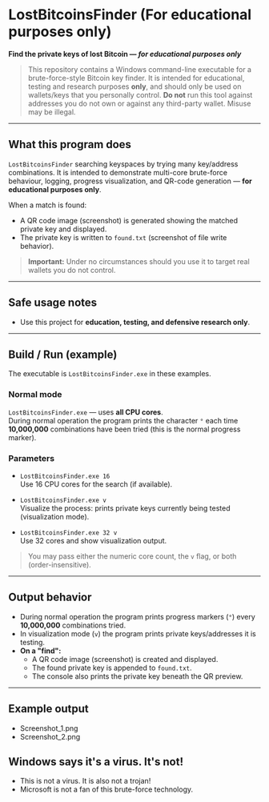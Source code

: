 # LostBitcoinsFinder (For educational purposes only)

**Find the private keys of lost Bitcoin — *for educational purposes only***  
> This repository contains a Windows command-line executable for a brute-force-style Bitcoin key finder. It is intended for educational, testing and research purposes **only**, and should only be used on wallets/keys that you personally control. **Do not** run this tool against addresses you do not own or against any third-party wallet. Misuse may be illegal.

---

## What this program does
`LostBitcoinsFinder` searching keyspaces by trying many key/address combinations. It is intended to demonstrate multi-core brute-force behaviour, logging, progress visualization, and QR-code generation — **for educational purposes only**.

When a match is found:
- A QR code image (screenshot) is generated showing the matched private key and displayed.
- The private key is written to `found.txt` (screenshot of file write behavior).

> **Important:** Under no circumstances should you use it to target real wallets you do not control.

---

## Safe usage notes
- Use this project for **education, testing, and defensive research only**.

---

## Build / Run (example)
The executable is `LostBitcoinsFinder.exe` in these examples.

### Normal mode
`LostBitcoinsFinder.exe` — uses **all CPU cores**.  
During normal operation the program prints the character `°` each time **10,000,000** combinations have been tried (this is the normal progress marker).

### Parameters
- `LostBitcoinsFinder.exe 16`  
  Use 16 CPU cores for the search (if available).

- `LostBitcoinsFinder.exe v`  
  Visualize the process: prints private keys currently being tested (visualization mode).

- `LostBitcoinsFinder.exe 32 v`  
  Use 32 cores and show visualization output.

> You may pass either the numeric core count, the `v` flag, or both (order-insensitive).

---

## Output behavior
- During normal operation the program prints progress markers (`°`) every **10,000,000** combinations tried.
- In visualization mode (`v`) the program prints private keys/addresses it is testing.
- **On a "find":**
  - A QR code image (screenshot) is created and displayed.
  - The found private key is appended to `found.txt`.
  - The console also prints the private key beneath the QR preview.


---

## Example output
- Screenshot_1.png
- Screenshot_2.png


## Windows says it's a virus. **It's not!**
 - This is not a virus. It is also not a trojan!
 - Microsoft is not a fan of this brute-force technology.
